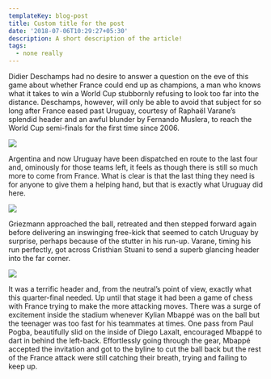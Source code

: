 ```yaml
---
templateKey: blog-post
title: Custom title for the post
date: '2018-07-06T10:29:27+05:30'
description: A short description of the article!
tags:
  - none really
---
```

Didier Deschamps had no desire to answer a question on the eve of this game about whether France could end up as champions, a man who knows what it takes to win a World Cup stubbornly refusing to look too far into the distance. Deschamps, however, will only be able to avoid that subject for so long after France eased past Uruguay, courtesy of Raphaël Varane’s splendid header and an awful blunder by Fernando Muslera, to reach the World Cup semi-finals for the first time since 2006.

![](/img/debashis-biswas-577768-unsplash.jpg)

Argentina and now Uruguay have been dispatched en route to the last four and, ominously for those teams left, it feels as though there is still so much more to come from France. What is clear is that the last thing they need is for anyone to give them a helping hand, but that is exactly what Uruguay did here.

![](/img/avik-saha-293795-unsplash.jpg)



Griezmann approached the ball, retreated and then stepped forward again before delivering an inswinging free-kick that seemed to catch Uruguay by surprise, perhaps because of the stutter in his run-up. Varane, timing his run perfectly, got across Cristhian Stuani to send a superb glancing header into the far corner.

![](/img/raghu-nayyar-490492-unsplash.jpg)

It was a terrific header and, from the neutral’s point of view, exactly what this quarter-final needed. Up until that stage it had been a game of chess with France trying to make the more attacking moves. There was a surge of excitement inside the stadium whenever Kylian Mbappé was on the ball but the teenager was too fast for his teammates at times. One pass from Paul Pogba, beautifully slid on the inside of Diego Laxalt, encouraged Mbappé to dart in behind the left-back. Effortlessly going through the gear, Mbappé accepted the invitation and got to the byline to cut the ball back but the rest of the France attack were still catching their breath, trying and failing to keep up.
